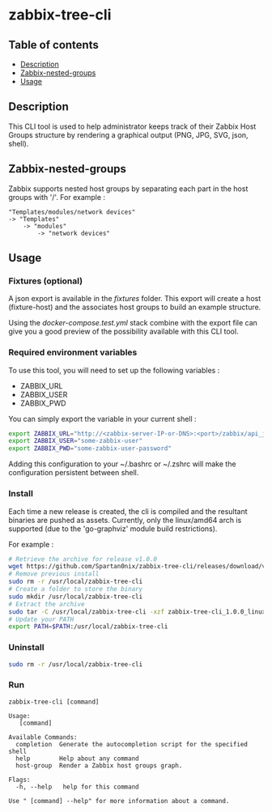 # zabbix-tree-cli

## Table of contents

- [Description](#Description)
- [Zabbix-nested-groups](#Zabbix-nested-groups)
- [Usage](#Usage)

## Description

This CLI tool is used to help administrator keeps track of their Zabbix Host Groups structure by rendering a graphical output (PNG, JPG, SVG, json, shell).

## Zabbix-nested-groups

Zabbix supports nested host groups by separating each part in the host groups with '/'.
For example :
```
"Templates/modules/network devices"
-> "Templates"
    -> "modules"
        -> "network devices"
```

## Usage

### Fixtures (optional)

A json export is available in the *fixtures* folder.
This export will create a host (fixture-host) and the associates host groups to build an example structure.

Using the *docker-compose.test.yml* stack combine with the export file can give you a good preview of the possibility available with this CLI tool.

### Required environment variables

To use this tool, you will need to set up the following variables :
- ZABBIX_URL
- ZABBIX_USER
- ZABBIX_PWD

You can simply export the variable in your current shell :
```bash
export ZABBIX_URL="http://<zabbix-server-IP-or-DNS>:<port>/zabbix/api_jsonrpc.php"
export ZABBIX_USER="some-zabbix-user"
export ZABBIX_PWD="some-zabbix-user-password"
```

Adding this configuration to your ~/.bashrc or ~/.zshrc will make the configuration persistent between shell.


### Install

Each time a new release is created, the cli is compiled and the resultant binaries are pushed as assets.
Currently, only the linux/amd64 arch is supported (due to the 'go-graphviz' module build restrictions).

For example :
```bash
# Retrieve the archive for release v1.0.0
wget https://github.com/Spartan0nix/zabbix-tree-cli/releases/download/v1.0.0/zabbix-tree-cli_1.0.0_linux_amd64.tar.gz
# Remove previous install
sudo rm -r /usr/local/zabbix-tree-cli
# Create a folder to store the binary
sudo mkdir /usr/local/zabbix-tree-cli
# Extract the archive
sudo tar -C /usr/local/zabbix-tree-cli -xzf zabbix-tree-cli_1.0.0_linux_amd64.tar.gz
# Update your PATH
export PATH=$PATH:/usr/local/zabbix-tree-cli
```

### Uninstall

```bash
sudo rm -r /usr/local/zabbix-tree-cli
```

### Run
```
zabbix-tree-cli [command]

Usage:
   [command]

Available Commands:
  completion  Generate the autocompletion script for the specified shell
  help        Help about any command
  host-group  Render a Zabbix host groups graph.

Flags:
  -h, --help   help for this command

Use " [command] --help" for more information about a command.
```